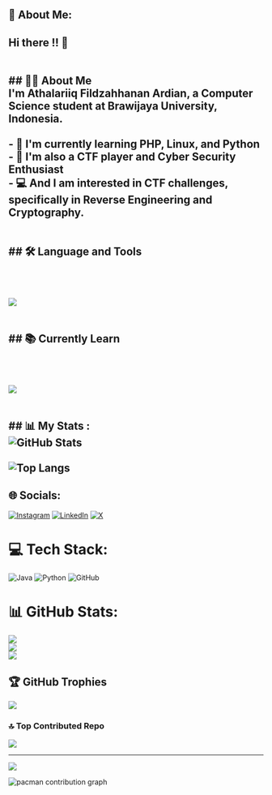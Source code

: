## 💫 About Me:
## Hi there !! 👋<br><br><br>## 👨‍💻 About Me<br>I'm **Athalariiq Fildzahhanan Ardian**, a Computer Science student at **Brawijaya University, Indonesia**.<br><br>- 🌱 I'm currently learning **PHP, Linux, and Python**  <br>- 🎯 I'm also a **CTF player and Cyber Security Enthusiast**<br>- 💻 And I am interested in CTF challenges, specifically in **Reverse Engineering and Cryptography**. <br><br><br>## 🛠️ Language and Tools  <br><br><p align="left">   <br>  <img src="https://skillicons.dev/icons?i=html,css,js,java,python,linux,github" />  <br><br><br>## 📚 Currently Learn  <br><br><p align="left">  <br>  <img src="https://skillicons.dev/icons?i=python,js,linux,php" />  <br><br><br>## 📊 My Stats :<br>![GitHub Stats](https://github-readme-stats.vercel.app/api?username=AriqArdian12&show_icons=true&theme=tokyonight)<br><br>![Top Langs](https://github-readme-stats.vercel.app/api/top-langs/?username=AriqArdian12&layout=compact&theme=tokyonight)


## 🌐 Socials:
[![Instagram](https://img.shields.io/badge/Instagram-%23E4405F.svg?logo=Instagram&logoColor=white)](https://www.instagram.com/ariqardiann?igsh=MXdnMWVyNGRvcGExbA%3D%3D&utm_source=qr) [![LinkedIn](https://img.shields.io/badge/LinkedIn-%230077B5.svg?logo=linkedin&logoColor=white)](https://www.linkedin.com/in/athalariiq-fildzahhanan-ardian-959790322/) [![X](https://img.shields.io/badge/X-black.svg?logo=X&logoColor=white)](https://x.com/lilroqq?s=11) 

# 💻 Tech Stack:
![Java](https://img.shields.io/badge/java-%23ED8B00.svg?style=for-the-badge&logo=openjdk&logoColor=white) ![Python](https://img.shields.io/badge/python-3670A0?style=for-the-badge&logo=python&logoColor=ffdd54) ![GitHub](https://img.shields.io/badge/github-%23121011.svg?style=for-the-badge&logo=github&logoColor=white)
# 📊 GitHub Stats:
![](https://github-readme-stats.vercel.app/api?username=AriqArdian12&theme=gotham&hide_border=false&include_all_commits=false&count_private=false)<br/>
![](https://nirzak-streak-stats.vercel.app/?user=AriqArdian12&theme=gotham&hide_border=false)<br/>
![](https://github-readme-stats.vercel.app/api/top-langs/?username=AriqArdian12&theme=gotham&hide_border=false&include_all_commits=false&count_private=false&layout=compact)

## 🏆 GitHub Trophies
![](https://github-profile-trophy.vercel.app/?username=AriqArdian12&theme=radical&no-frame=false&no-bg=true&margin-w=4)

### 🔝 Top Contributed Repo
![](https://github-contributor-stats.vercel.app/api?username=AriqArdian12&limit=5&theme=radical&combine_all_yearly_contributions=true)

---
[![](https://visitcount.itsvg.in/api?id=AriqArdian12&icon=0&color=0)](https://visitcount.itsvg.in)

<picture>
  <source media="(prefers-color-scheme: dark)" srcset="https://raw.githubusercontent.com/maurodesouza/maurodesouza/output/pacman-contribution-graph-dark.svg">
  <source media="(prefers-color-scheme: light)" srcset="https://raw.githubusercontent.com/maurodesouza/maurodesouza/output/pacman-contribution-graph.svg">
  <img alt="pacman contribution graph" src="https://raw.githubusercontent.com/maurodesouza/maurodesouza/output/pacman-contribution-graph.svg">
</picture>
